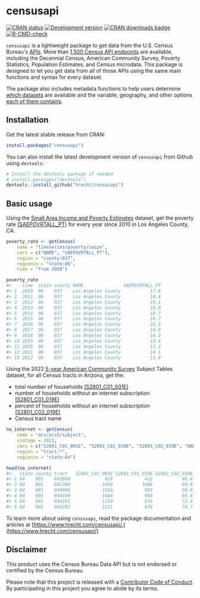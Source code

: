 # censusapi

<!-- badges: start -->
[![CRAN status](https://www.r-pkg.org/badges/version/censusapi)](https://CRAN.R-project.org/package=censusapi)
[![Development version](https://img.shields.io/github/r-package/v/hrecht/censusapi?label=Development%20version&color=yellow)](https://img.shields.io/github/r-package/v/hrecht/censusapi?label=Development%20version&color=yellow)
[![CRAN downloads badge](https://cranlogs.r-pkg.org:443/badges/grand-total/censusapi)](https://cranlogs.r-pkg.org:443/badges/grand-total/censusapi)
[![R-CMD-check](https://github.com/hrecht/censusapi/actions/workflows/R-CMD-check.yaml/badge.svg)](https://github.com/hrecht/censusapi/actions/workflows/R-CMD-check.yaml)
<!-- badges: end -->

`censusapi` is a lightweight package to get data from the U.S. Census Bureau's [APIs](https://www.census.gov/data/developers.html). More than [1,500 Census API endpoints](https://api.census.gov/data.html) are available, including the Decennial Census, American Community Survey, Poverty Statistics, Population Estimates, and Census microdata. This package is designed to let you get data from all of those APIs using the same main functions and syntax for every dataset.

The package also includes metadata functions to help users determine [which datasets](https://www.hrecht.com/censusapi/reference/listCensusApis.html) are available and the variable, geography, and other options [each of them contains](https://www.hrecht.com/censusapi/reference/listCensusMetadata.html).

## Installation
Get the latest stable release from CRAN: 
```R
install.packages("censusapi")
```

You can also install the latest development version of `censusapi` from Github using `devtools`:
```R
# Install the devtools package if needed
# install.packages("devtools")
devtools::install_github("hrecht/censusapi")
```

## Basic usage
Using the [Small Area Income and Poverty Estimates](https://www.census.gov/data/developers/data-sets/Poverty-Statistics.html) dataset, get the poverty rate [(SAEPOVRTALL_PT)](https://api.census.gov/data/timeseries/poverty/saipe/variables/SAEPOVRTALL_PT.html) for every year since 2010 in Los Angeles County, CA.

```R
poverty_rate <- getCensus(
	name = "timeseries/poverty/saipe",
	vars = c("NAME", "SAEPOVRTALL_PT"),
	region = "county:037",
	regionin = "state:06",
	time = "from 2010")

poverty_rate
#>    time 	state county NAME 				SAEPOVRTALL_PT
#> 1  2010  06    037 	 Los Angeles County           17.6
#> 2  2011  06    037    Los Angeles County           18.4
#> 3  2012  06    037    Los Angeles County           19.1
#> 4  2013  06    037    Los Angeles County           19.0
#> 5  2014  06    037    Los Angeles County           18.7
#> 6  2015  06    037    Los Angeles County           16.7
#> 7  2016  06    037    Los Angeles County           16.3
#> 8  2017  06    037    Los Angeles County           14.9
#> 9  2018  06    037    Los Angeles County           14.2
#> 10 2019  06    037    Los Angeles County           13.4
#> 11 2020  06    037    Los Angeles County           13.2
#> 12 2021  06    037    Los Angeles County           14.1
#> 13 2022  06    037    Los Angeles County           13.9

```

Using the 2022 [5-year American Community Survey](https://www.census.gov/data/developers/data-sets/acs-5year.html) Subject Tables dataset, for all Census tracts in Arizona, get the:

* total number of households [(S2801_C01_001E)](https://api.census.gov/data/2022/acs/acs5/subject/variables/S2801_C01_001E.html)
* number of households without an internet subscription [(S2801_C01_019E)](https://api.census.gov/data/2022/acs/acs5/subject/variables/S2801_C01_019E.html)
* percent of households without an internet subscription [(S2801_C02_019E)](https://api.census.gov/data/2022/acs/acs5/subject/variables/S2801_C02_019E.html)
* Census tract name

```R
no_internet <- getCensus(
	name = "acs/acs5/subject",
	vintage = 2022,
	vars = c("S2801_C01_001E", "S2801_C01_019E", "S2801_C02_019E", "NAME"),
	region = "tract:*",
	regionin = "state:04")

head(no_internet)
#> 	 state county tract   S2801_C01_001E S2801_C01_019E	S2801_C02_019E NAME 										 
#> 1 04    001 	  942600			 429            412		   	  96.0 Census Tract 9426; Apache County; Arizona    			
#> 2 04    001 	  942700			1439           1006			  69.9 Census Tract 9427; Apache County; Arizona    		   
#> 3 04    001 	  944000			1556            903			  58.0 Census Tract 9440; Apache County; Arizona    		   
#> 4 04    001 	  944100			1446            966			  66.8 Census Tract 9441; Apache County; Arizona    		   
#> 5 04    001 	  944201 			1154            835			  72.4 Census Tract 9442.01; Apache County; Arizona 		   
#> 6 04    001 	  944202			1111            874			  78.7 Census Tract 9442.02; Apache County; Arizona 		   

```

To learn more about using `censusapi`, read the package documentation and articles at  [https://www.hrecht.com/censusapi/.](https://www.hrecht.com/censusapi/)

## Disclaimer
This product uses the Census Bureau Data API but is not endorsed or certified by the Census Bureau.

Please note that this project is released with a [Contributor Code of Conduct](https://github.com/hrecht/censusapi/blob/main/CODE_OF_CONDUCT.md). By participating in this project you agree to abide by its terms.

